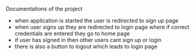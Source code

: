 Documentations of the project

* when application is started the user is redirected to sign up page
 * when user signs up they are redirected to login page where if correct credentials are entered they go to home page
 * if user has signed in then other users cant sign up or login
 * there is also a button to logout which leads to login page

